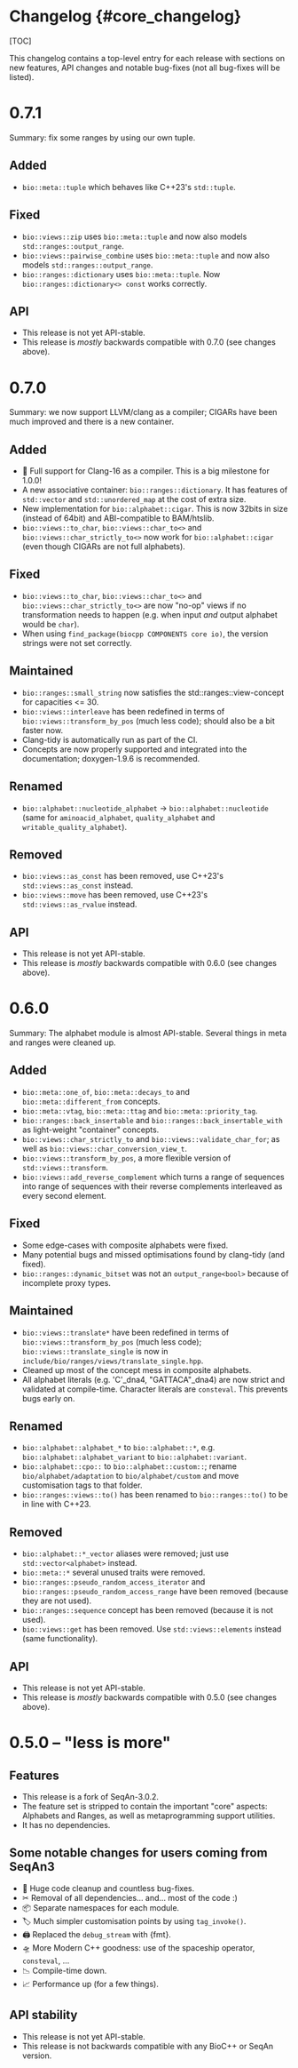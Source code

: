 # Changelog {#core_changelog}

[TOC]

This changelog contains a top-level entry for each release with sections on new features, API changes and notable
bug-fixes (not all bug-fixes will be listed).

# 0.7.1

Summary: fix some ranges by using our own tuple.

## Added

* `bio::meta::tuple` which behaves like C++23's `std::tuple`.

## Fixed

* `bio::views::zip` uses `bio::meta::tuple` and now also models `std::ranges::output_range`.
* `bio::views::pairwise_combine` uses `bio::meta::tuple` and now also models `std::ranges::output_range`.
* `bio::ranges::dictionary` uses `bio::meta::tuple`. Now `bio::ranges::dictionary<> const` works correctly.

## API

* This release is not yet API-stable.
* This release is *mostly* backwards compatible with 0.7.0 (see changes above).


# 0.7.0

Summary: we now support LLVM/clang as a compiler; CIGARs have been much improved and there is a new container.

## Added

* 🐉 Full support for Clang-16 as a compiler. This is a big milestone for 1.0.0!
* A new associative container: `bio::ranges::dictionary`. It has features of `std::vector` and `std::unordered_map` at the cost of extra size.
* New implementation for `bio::alphabet::cigar`. This is now 32bits in size (instead of 64bit) and ABI-compatible to BAM/htslib.
* `bio::views::to_char`, `bio::views::char_to<>` and `bio::views::char_strictly_to<>` now work for `bio::alphabet::cigar` (even though CIGARs are not full alphabets).

## Fixed

* `bio::views::to_char`, `bio::views::char_to<>` and `bio::views::char_strictly_to<>` are now "no-op" views if no transformation needs to happen (e.g. when input *and* output alphabet would be `char`).
* When using `find_package(biocpp COMPONENTS core io)`, the version strings were not set correctly.

## Maintained

* `bio::ranges::small_string` now satisfies the std::ranges::view-concept for capacities <= 30.
* `bio::views::interleave` has been redefined in terms of `bio::views::transform_by_pos` (much less code); should also be a bit faster now.
* Clang-tidy is automatically run as part of the CI.
* Concepts are now properly supported and integrated into the documentation; doxygen-1.9.6 is recommended.

## Renamed

* `bio::alphabet::nucleotide_alphabet` → `bio::alphabet::nucleotide` (same for `aminoacid_alphabet`, `quality_alphabet` and `writable_quality_alphabet`).

## Removed

* `bio::views::as_const` has been removed, use C++23's `std::views::as_const` instead.
* `bio::views::move` has been removed, use C++23's `std::views::as_rvalue` instead.

## API

* This release is not yet API-stable.
* This release is *mostly* backwards compatible with 0.6.0 (see changes above).


# 0.6.0

Summary: The alphabet module is almost API-stable. Several things in meta and ranges were cleaned up.

## Added

* `bio::meta::one_of`, `bio::meta::decays_to` and `bio::meta::different_from` concepts.
* `bio::meta::vtag`, `bio::meta::ttag` and `bio::meta::priority_tag`.
* `bio::ranges::back_insertable` and `bio::ranges::back_insertable_with` as light-weight "container" concepts.
* `bio::views::char_strictly_to` and `bio::views::validate_char_for`; as well as `bio::views::char_conversion_view_t`.
* `bio::views::transform_by_pos`, a more flexible version of `std::views::transform`.
* `bio::views::add_reverse_complement` which turns a range of sequences into range of sequences with their reverse complements interleaved as every second element.

## Fixed

* Some edge-cases with composite alphabets were fixed.
* Many potential bugs and missed optimisations found by clang-tidy (and fixed).
* `bio::ranges::dynamic_bitset` was not an `output_range<bool>` because of incomplete proxy types.

## Maintained

* `bio::views::translate*` have been redefined in terms of `bio::views::transform_by_pos` (much less code); `bio::views::translate_single` is now in `include/bio/ranges/views/translate_single.hpp`.
* Cleaned up most of the concept mess in composite alphabets.
* All alphabet literals (e.g. 'C'_dna4, "GATTACA"_dna4) are now strict and validated at compile-time. Character literals are `consteval`. This prevents bugs early on.

## Renamed

* `bio::alphabet::alphabet_*` to `bio::alphabet::*`, e.g. `bio::alphabet::alphabet_variant` to `bio::alphabet::variant`.
* `bio::alphabet::cpo::` to `bio::alphabet::custom::`; rename `bio/alphabet/adaptation` to `bio/alphabet/custom` and move customisation tags to that folder.
* `bio::ranges::views::to()` has been renamed to `bio::ranges::to()` to be in line with C++23.

## Removed

* `bio::alphabet::*_vector` aliases were removed; just use `std::vector<alphabet>` instead.
* `bio::meta::*` several unused traits were removed.
* `bio::ranges::pseudo_random_access_iterator` and `bio::ranges::pseudo_random_access_range` have been removed (because they are not used).
* `bio::ranges::sequence` concept has been removed (because it is not used).
* `bio::views::get` has been removed. Use `std::views::elements` instead (same functionality).

## API

* This release is not yet API-stable.
* This release is *mostly* backwards compatible with 0.5.0 (see changes above).


# 0.5.0 – "less is more"

## Features

* This release is a fork of SeqAn-3.0.2.
* The feature set is stripped to contain the important "core" aspects: Alphabets and Ranges, as well as metaprogramming support utilities.
* It has no dependencies.

## Some notable changes for users coming from SeqAn3

* 🧹 Huge code cleanup and countless bug-fixes.
* ✂ Removal of all dependencies… and… most of the code :)
* 📦 Separate namespaces for each module.
* 🏷 Much simpler customisation points by using `tag_invoke()`.
* 🖨 Replaced the `debug_stream` with {fmt}.
* 🛸 More Modern C++ goodness: use of the spaceship operator, `consteval`, …
* 📉 Compile-time down.
* 📈 Performance up (for a few things).

## API stability

* This release is not yet API-stable.
* This release is not backwards compatible with any BioC++ or SeqAn version.
